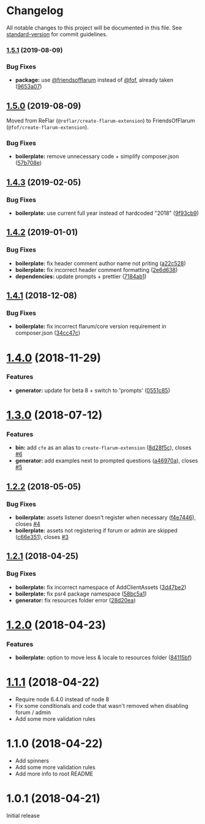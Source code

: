 # Changelog

All notable changes to this project will be documented in this file. See [standard-version](https://github.com/conventional-changelog/standard-version) for commit guidelines.

### [1.5.1](https://github.com/FriendsOfFlarum/extension-generator/compare/v1.5.0...v1.5.1) (2019-08-09)


### Bug Fixes

* **package:** use [@friendsofflarum](https://github.com/friendsofflarum) instead of [@fof](https://github.com/fof), already taken ([9653a07](https://github.com/FriendsOfFlarum/extension-generator/commit/9653a07))

## [1.5.0](https://github.com/FriendsOfFlarum/extension-generator/compare/v1.4.3...v1.5.0) (2019-08-09)

Moved from ReFlar (`@reflar/create-flarum-extension`) to FriendsOfFlarum (`@fof/create-flarum-extension`).

### Bug Fixes

* **boilerplate:** remove unnecessary code + simplify composer.json ([57b708e](https://github.com/FriendsOfFlarum/extension-generator/commit/57b708e))

<a name="1.4.3"></a>
## [1.4.3](https://github.com/ReFlar/extension-generator/compare/v1.4.2...v1.4.3) (2019-02-05)


### Bug Fixes

* **boilerplate:** use current full year instead of hardcoded "2018" ([9f93cb9](https://github.com/ReFlar/extension-generator/commit/9f93cb9))



<a name="1.4.2"></a>
## [1.4.2](https://github.com/ReFlar/extension-generator/compare/v1.4.1...v1.4.2) (2019-01-01)


### Bug Fixes

* **boilerplate:** fix header comment author name not priting ([a22c528](https://github.com/ReFlar/extension-generator/commit/a22c528))
* **boilerplate:** fix incorrect header comment formatting ([2e6d638](https://github.com/ReFlar/extension-generator/commit/2e6d638))
* **dependencies:** update prompts + prettier ([7184ab1](https://github.com/ReFlar/extension-generator/commit/7184ab1))



<a name="1.4.1"></a>
## [1.4.1](https://github.com/ReFlar/extension-generator/compare/v1.4.0...v1.4.1) (2018-12-08)


### Bug Fixes

* **boilerplate:** fix incorrect flarum/core version requirement in composer.json ([34cc47c](https://github.com/ReFlar/extension-generator/commit/34cc47c))



<a name="1.4.0"></a>
# [1.4.0](https://github.com/ReFlar/extension-generator/compare/v1.3.0...v1.4.0) (2018-11-29)


### Features

* **generator:** update for beta 8 + switch to 'prompts' ([0551c85](https://github.com/ReFlar/extension-generator/commit/0551c85))



<a name="1.3.0"></a>
# [1.3.0](https://github.com/ReFlar/extension-generator/compare/v1.2.2...v1.3.0) (2018-07-12)


### Features

* **bin:** add `cfe` as an alias to `create-flarum-extension` ([8d28f5c](https://github.com/ReFlar/extension-generator/commit/8d28f5c)), closes [#6](https://github.com/ReFlar/extension-generator/issues/6)
* **generator:** add examples next to prompted questions ([a46970a](https://github.com/ReFlar/extension-generator/commit/a46970a)), closes [#5](https://github.com/ReFlar/extension-generator/issues/5)



<a name="1.2.2"></a>
## [1.2.2](https://github.com/ReFlar/extension-generator/compare/v1.2.1...v1.2.2) (2018-05-05)


### Bug Fixes

* **boilerplate:** assets listener doesn't register when necessary ([f4e7446](https://github.com/ReFlar/extension-generator/commit/f4e7446)), closes [#4](https://github.com/ReFlar/extension-generator/issues/4)
* **boilerplate:** assets not registering if forum or admin are skipped ([c66e351](https://github.com/ReFlar/extension-generator/commit/c66e351)), closes [#3](https://github.com/ReFlar/extension-generator/issues/3)



<a name="1.2.1"></a>
## [1.2.1](https://github.com/ReFlar/extension-generator/compare/v1.2.0...v1.2.1) (2018-04-25)


### Bug Fixes

* **boilerplate:** fix incorrect namespace of AddClientAssets ([3d47be2](https://github.com/ReFlar/extension-generator/commit/3d47be2))
* **boilerplate:** fix psr4 package namespace ([58bc5a1](https://github.com/ReFlar/extension-generator/commit/58bc5a1))
* **generator:** fix resources folder error ([28d20ea](https://github.com/ReFlar/extension-generator/commit/28d20ea))



<a name="1.2.0"></a>
# [1.2.0](https://github.com/ReFlar/extension-generator/compare/v1.1.1...v1.2.0) (2018-04-23)


### Features

* **boilerplate:** option to move less & locale to resources folder ([84115bf](https://github.com/ReFlar/extension-generator/commit/84115bf))


<a name="1.1.1"></a>
# [1.1.1](https://github.com/ReFlar/extension-generator/compare/v1.1.0...v1.1.1) (2018-04-22)

* Require node 6.4.0 instead of node 8
* Fix some conditionals and code that wasn't removed when disabling forum / admin
* Add some more validation rules

<a name="1.1.0"></a>
# 1.1.0 (2018-04-22)

* Add spinners
* Add some more validation rules
* Add more info to root README

<a name="1.0.1"></a>
# 1.0.1 (2018-04-21)

Initial release
